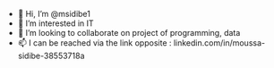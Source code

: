 - 👋 Hi, I’m @msidibe1
- 👀 I’m interested in IT
- 💞️ I’m looking to collaborate on project of programming, data
- 📫 I can be reached via the link opposite :       linkedin.com/in/moussa-sidibe-38553718a

<!---
msidibe1/msidibe1 is a ✨ special ✨ repository because its `README.md` (this file) appears on your GitHub profile.
You can click the Preview link to take a look at your changes.
--->
